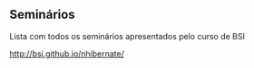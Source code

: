 ## Seminários

Lista com todos os seminários apresentados pelo curso de BSI

http://bsi.github.io/nhibernate/

